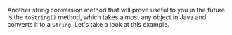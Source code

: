 Another string conversion method that will prove useful to you in the future is the `toString()` method, which takes almost any object in Java and converts it to a `String`. Let's take a look at this example.

